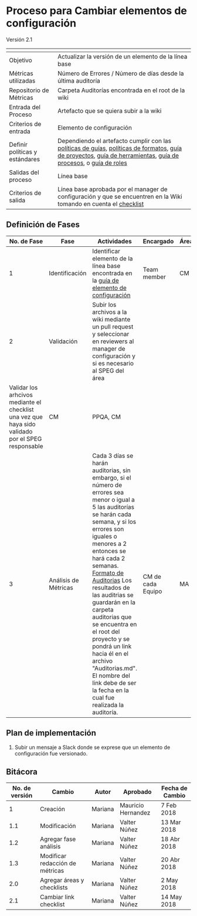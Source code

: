 # Proceso para Cambiar elementos de configuración
Versión 2.1


[]() | []()  
--|--
Objetivo| Actualizar la versión de un elemento de la línea base
Métricas utilizadas | Número de Errores / Número de días desde la última auditoría
Repositorio de Métricas | Carpeta Auditorías encontrada en el root de la wiki
Entrada del Proceso | Artefacto que se quiera subir a la wiki
Criterios de entrada | Elemento de configuración
Definir políticas y estándares | Dependiendo el artefacto cumplir con las [políticas de guías](https://github.com/CaveLabs-1/Wiki/blob/master/Calidad/Politicas%20Generales/Politicas%20Guias.md), [políticas de formatos](https://github.com/CaveLabs-1/Wiki/blob/master/Calidad/Politicas%20Generales/Politicas%20Formatos.md), [guía de proyectos](https://github.com/CaveLabs-1/Wiki/blob/master/Configuracion/Guias/Guia%20Proyecto.md), [guía de herramientas](https://github.com/CaveLabs-1/Wiki/blob/master/Configuracion/Guias/Guia%20Herramientas.md), [guía de procesos](https://github.com/CaveLabs-1/Wiki/blob/master/Configuracion/Guias/Guia%20Procesos.md), o [guía de roles](https://github.com/CaveLabs-1/Wiki/blob/master/Configuracion/Guias/Guia%20Roles.md)
Salidas del proceso | Línea base
Criterios de salida | Línea base aprobada por el manager de configuración y que se encuentren en la Wiki tomando en cuenta el [checklist](https://docs.google.com/spreadsheets/d/1UPLyFCOSov0Q--kri1iirjKbPqDrJe_D57o5t1-sE28/edit?usp=sharing)


## Definición de Fases
No. de Fase | Fase | Actividades | Encargado | Áreas
------------|------|-------------|-----------|-------
1 | Identificación | Identificar elemento de la línea base encontrada en la [guía de elemento de configuración](https://github.com/CaveLabs-1/Wiki/blob/master/Configuracion/Guias/Guia%20Configuration%20Item.md) | Team member | CM
2 | Validación | Subir los archivos a la wiki mediante un pull request y seleccionar en reviewers al manager de configuración y si es necesario al SPEG del área 
Validar los arhcivos mediante el checklist una vez que haya sido validado por el SPEG responsable | CM | PPQA, CM
3 | Análisis de Métricas | Cada 3 días se harán auditorias, sin embargo, si el número de errores sea menor o igual a 5 las auditorías se harán cada semana, y si los errores son iguales o menores a 2 entonces se hará cada 2 semanas. [Formato de Auditorias](https://github.com/CaveLabs-1/Wiki/blob/master/Configuracion/Auditor%C3%ADa%20Configuraci%C3%B3n.xlsx) Los resultados de las auditrias se guardarán en la carpeta auditorias que se encuentra en el root del proyecto y se pondrá un link hacia él en el archivo "Auditorias.md". El nombre del link debe de ser la fecha en la cual fue realizada la auditoría. | CM de cada Equipo | MA



## Plan de implementación
1. Subir un mensaje a Slack donde se exprese que un elemento de configuración fue versionado.

## Bitácora
No. de versión | Cambio | Autor | Aprobado | Fecha de Cambio
---------------|--------|-------|----------|-----------------
1 | Creación | Mariana | Mauricio Hernandez | 7 Feb 2018
1.1 | Modificación | Mariana | Valter Núñez |13 Mar 2018
1.2 | Agregar fase análisis | Mariana | Valter Núñez | 18 Abr 2018
1.3 | Modificar redacción de métricas | Mariana  | Valter Núñez | 20 Abr 2018
2.0 | Agregar áreas y checklists | Mariana | Valter Núñez| 2 May 2018
2.1 | Cambiar link checklist | Mariana | Valter Núñez | 14 May 2018
